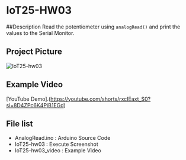 # IoT25-HW03

##Description
Read the potentiometer using `analogRead()` and print the values to the Serial Monitor.

## Project Picture
![IoT25-hw03](https://github.com/user-attachments/assets/61316707-af14-4645-b2a5-7efef4e4580f)




## Example Video
[YouTube Demo].(https://youtube.com/shorts/rxcIEaxt_S0?si=8D4ZPc6K4PjB1EGd)

## File list
- AnalogRead.ino : Arduino Source Code
- IoT25-hw03 : Execute Screenshot
- IoT25-hw03_video : Example Video

